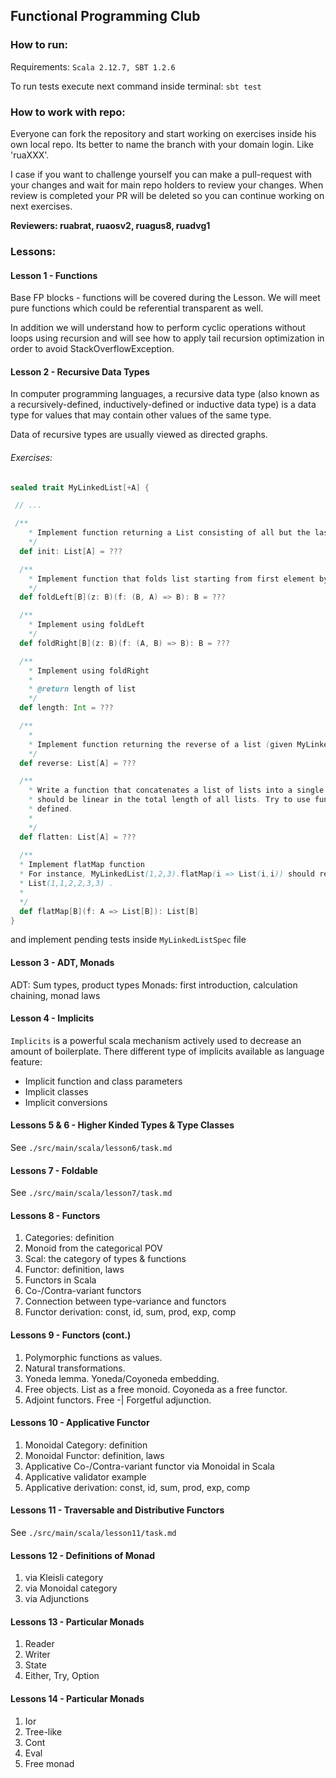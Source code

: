 Functional Programming Club
---


### How to run:

Requirements: `Scala 2.12.7, SBT 1.2.6`

To run tests execute next command inside terminal: `sbt test`

### How to work with repo: 

Everyone can fork the repository and start working on exercises inside his own local repo. 
Its better to name the branch with your domain login. Like 'ruaXXX'.

I case if you want to challenge yourself you can make a pull-request with your changes and wait for main repo 
holders to review your changes. When review is completed your PR will be deleted so you can continue working on next exercises.

**Reviewers: ruabrat, ruaosv2, ruagus8, ruadvg1** 

### Lessons: 


#### Lesson 1 - Functions
Base FP blocks - functions will be covered during the Lesson.
We will meet pure functions which could be referential transparent as well. 

In addition we will understand how to perform cyclic operations without loops using recursion and will see 
how to apply tail recursion optimization in order to avoid StackOverflowException. 

#### Lesson 2 - Recursive Data Types
In computer programming languages, a recursive data type (also known as a recursively-defined, 
inductively-defined or inductive data type) is a data type for values that may contain other 
values of the same type. 

Data of recursive types are usually viewed as directed graphs.

###### Exercises: 
```scala
sealed trait MyLinkedList[+A] {

 // ...

 /**
    * Implement function returning a List consisting of all but the last element of a List
    */
  def init: List[A] = ???

  /**
    * Implement function that folds list starting from first element by applying f function
    */
  def foldLeft[B](z: B)(f: (B, A) => B): B = ???

  /**
    * Implement using foldLeft
    */
  def foldRight[B](z: B)(f: (A, B) => B): B = ???

  /**
    * Implement using foldRight
    *
    * @return length of list
    */
  def length: Int = ???

  /**
    *
    * Implement function returning the reverse of a list (given MyLinkedList(1,2,3) it returns MyLinkedList(3,2,1) )
    */
  def reverse: List[A] = ???

  /**
    * Write a function that concatenates a list of lists into a single list. Its runtime
    * should be linear in the total length of all lists. Try to use functions we have already
    * defined.
    *
    */
  def flatten: List[A] = ???
  
  /**
  * Implement flatMap function
  * For instance, MyLinkedList(1,2,3).flatMap(i => List(i,i)) should result in
  * List(1,1,2,2,3,3) .
  *
  */
  def flatMap[B](f: A => List[B]): List[B]
}
```

and implement pending tests inside `MyLinkedListSpec` file

#### Lesson 3 - ADT, Monads 

ADT: Sum types, product types
Monads: first introduction, calculation chaining, monad laws

#### Lesson 4 - Implicits  

`Implicits` is a powerful scala mechanism actively used to decrease an amount of boilerplate. 
There different type of implicits available as language feature: 
- Implicit function and class parameters 
- Implicit classes 
- Implicit conversions 

#### Lessons 5 & 6 - Higher Kinded Types & Type Classes 

See `./src/main/scala/lesson6/task.md`

#### Lessons 7 - Foldable 

See `./src/main/scala/lesson7/task.md`

#### Lessons 8 - Functors

1. Categories: definition
2. Monoid from the categorical POV
3. Scal: the category of types & functions
4. Functor: definition, laws
5. Functors in Scala
6. Co-/Contra-variant functors
7. Connection between type-variance and functors
8. Functor derivation: const, id, sum, prod, exp, comp

#### Lessons 9 - Functors (cont.)

1. Polymorphic functions as values.
2. Natural transformations.
3. Yoneda lemma. Yoneda/Coyoneda embedding.
4. Free objects. List as a free monoid. Coyoneda as a free functor.
5. Adjoint functors. Free -| Forgetful adjunction. 

#### Lessons 10 - Applicative Functor

1. Monoidal Category: definition
2. Monoidal Functor: definition, laws
3. Applicative Co-/Contra-variant functor via Monoidal in Scala
4. Applicative validator example
5. Applicative derivation: const, id, sum, prod, exp, comp

#### Lessons 11 - Traversable and Distributive Functors

See `./src/main/scala/lesson11/task.md`

#### Lessons 12 - Definitions of Monad

1. via Kleisli category
2. via Monoidal category
3. via Adjunctions

#### Lessons 13 - Particular Monads

1. Reader
2. Writer
3. State
4. Either, Try, Option

#### Lessons 14 - Particular Monads

1. Ior
2. Tree-like
3. Cont
4. Eval
5. Free monad